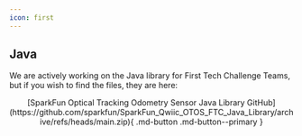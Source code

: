 ```yaml
---
icon: first
---
```


## Java
We are actively working on the Java library for First Tech Challenge Teams, but if you wish to find the files, they are here: 


<center>
	[SparkFun Optical Tracking Odometry Sensor Java Library GitHub](https://github.com/sparkfun/SparkFun_Qwiic_OTOS_FTC_Java_Library/archive/refs/heads/main.zip){ .md-button .md-button--primary }
</center>


